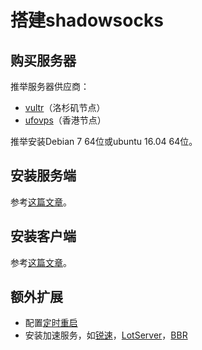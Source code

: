 # 搭建shadowsocks

## 购买服务器

推举服务器供应商：
- [vultr](http://www.vultr.com/?ref=7067693)（洛杉矶节点）
- [ufovps](https://www.ufovps.com)（香港节点）

推举安装Debian 7 64位或ubuntu 16.04 64位。

## 安装服务端

参考[这篇文章](https://github.com/shadowsocks/shadowsocks/blob/master/README.md)。

## 安装客户端

参考[这篇文章](https://github.com/shadowsocks/shadowsocks/wiki/Ports-and-Clients)。

## 额外扩展

- 配置[定时重启](./配置shadowsocks重启.md)
- 安装加速服务，如[锐速](https://www.91yun.org/archives/683)，[LotServer](https://doub.io/wlzy-21/)，[BBR](https://doub.io/wlzy-16/)